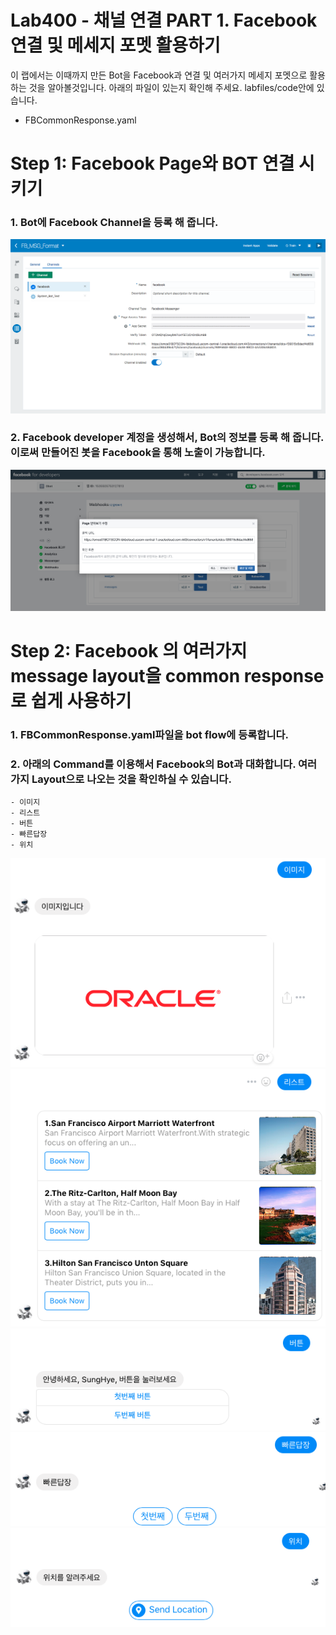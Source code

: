 Lab400 - 채널 연결 PART 1. Facebook 연결 및 메세지 포멧 활용하기
=======

이 랩에서는 이때까지 만든 Bot을 Facebook과 연결 및 여러가지 메세지 포멧으로 활용하는 것을 알아볼것입니다. 아래의 파일이 있는지 확인해 주세요. labfiles/code안에 있습니다.

-  FBCommonResponse.yaml

**Step 1: Facebook Page와 BOT 연결 시키기**
=======

### 1. Bot에 Facebook Channel을 등록 해 줍니다.

![Screen Shot 2018-04-19 at 2.29.24 P](media/15241165546662/Screen%20Shot%202018-04-19%20at%202.29.24%20PM.png)


### 2. Facebook developer 계정을 생성해서, Bot의 정보를 등록 해 줍니다. 이로써 만들어진 봇을 Facebook을 통해 노출이 가능합니다.

![Screen Shot 2018-04-19 at 2.43.54 P](media/15241165546662/Screen%20Shot%202018-04-19%20at%202.43.54%20PM.png)


**Step 2: Facebook 의 여러가지 message layout을 common response로 쉽게 사용하기**
=======

### 1. FBCommonResponse.yaml파일을 bot flow에 등록합니다.

### 2. 아래의 Command를 이용해서 Facebook의 Bot과 대화합니다. 여러가지 Layout으로 나오는 것을 확인하실 수 있습니다. 

    - 이미지
    - 리스트
    - 버튼
    - 빠른답장
    - 위치


![Screen Shot 2018-04-19 at 3.31.17 P](media/15241165401351/Screen%20Shot%202018-04-19%20at%203.31.17%20PM.png)
![Screen Shot 2018-04-19 at 3.31.29 P](media/15241165401351/Screen%20Shot%202018-04-19%20at%203.31.29%20PM.png)
![Screen Shot 2018-04-19 at 3.31.36 P](media/15241165401351/Screen%20Shot%202018-04-19%20at%203.31.36%20PM.png)
![Screen Shot 2018-04-19 at 3.31.49 P](media/15241165401351/Screen%20Shot%202018-04-19%20at%203.31.49%20PM.png)
![Screen Shot 2018-04-19 at 3.32.38 P](media/15241165401351/Screen%20Shot%202018-04-19%20at%203.32.38%20PM.png)


